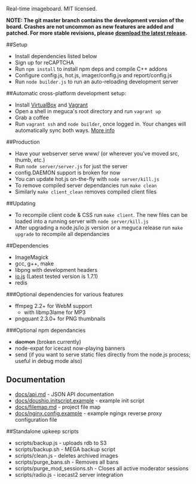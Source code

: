 Real-time imageboard.
MIT licensed.

**NOTE: The git master branch contains the development version of the
board. Crashes are not uncommon as new features are added and patched. For more stable revisions, please [download the latest release](https://github.com/bakape/meguca/releases).**

##Setup
* Install dependencies listed below
* Sign up for reCAPTCHA
* Run `npm install` to install npm deps and compile C++ addons
* Configure config.js, hot.js, imager/config.js and report/config.js
* Run `node builder.js` to run an auto-reloading development server

##Automatic cross-platform development setup:
* Install [VirtualBox](https://www.virtualbox.org/wiki/Downloads) and
[Vagrant](http://www.vagrantup.com/downloads.html)
* Open a shell in meguca's root directory and run `vagrant up`
* Grab a coffee
* Run `vagrant ssh` and `node builder`, once logged in. Your changes
will automatically sync both ways. [More info](https://www.vagrantup.com/)

##Production
* Have your webserver serve www/ (or wherever you've moved src, thumb, etc.)
* Run `node server/server.js` for just the server
* config.DAEMON support is broken for now
* You can update hot.js on-the-fly with `node server/kill.js`
* To remove compiled server dependancies run `make clean`
* Similarly `make client_clean` removes compiled client files

##Updating
* To recompile client code & CSS run `make client`. The new files can be
loaded into a running server with `node server/kill.js`
* After upgrading a node.js/io.js version or a meguca release run
`make upgrade` to recompile all dependancies

##Dependencies
* ImageMagick
* gcc, g++, make
* libpng with development headers
* [io.js](https://iojs.org) (Latest tested version is 1.7.1)
* redis

###Optional dependencies for various features
* ffmpeg 2.2+ for WebM support
  * with libmp3lame for MP3
* pngquant  2.3.0+ for PNG thumbnails

###Optional npm dependancies
* ~~daemon~~ (broken currently)
* node-expat for icecast now-playing banners
* send (if you want to serve static files directly from the node.js
process; useful in debug mode also)

## Documentation
* [docs/api.md](https://github.com/bakape/meguca/blob/master/docs/api.md) - JSON API documentation
* [docs/doushio.initscript.example](https://github.com/bakape/meguca/blob/master/docs/doushio.initscript.example) - example init script
* [docs/filemap.md](https://github.com/bakape/meguca/blob/master/docs/file_map.md.md) - project file map
* [docs/nginx.config.example](https://github.com/bakape/meguca/blob/master/docs/nginx.conf.example) - example ngingx reverse proxy configuration
file

##Standalone upkeep scripts
* scripts/backup.js - uploads rdb to S3
* scripts/backup.sh - MEGA backup script
* scripts/clean.js - deletes archived images
* scripts/purge_bans.sh - Removes all bans
* scripts/purge_mod_sessions.sh - Closes all active moderator sessions
* scripts/radio.js - icecast2 server integration

